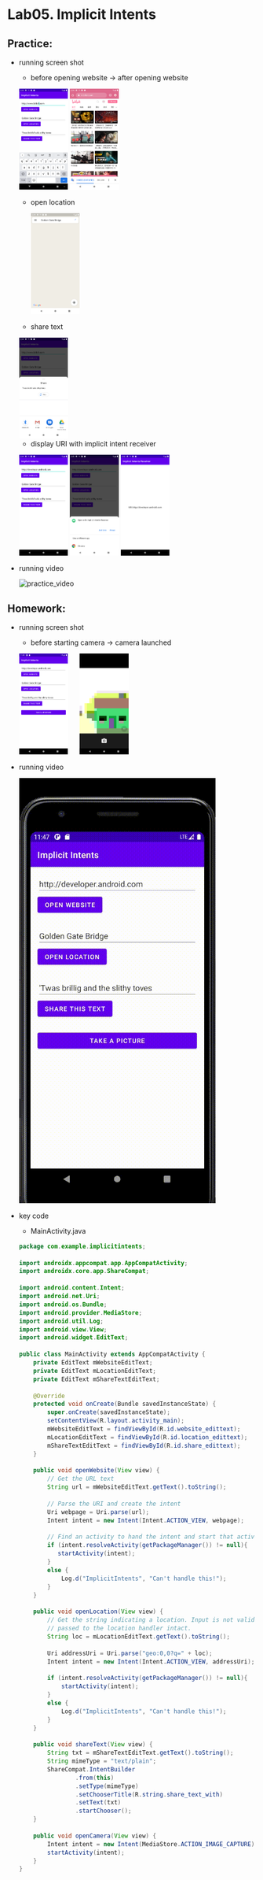 # Lab05. Implicit Intents

## Practice:

- running screen shot

  - before opening website -> after opening website
  
  <img src="./Practice/input_website.png" alt="practice_img1" style="zoom:20%;" />     <img src="./Practice/website.png" alt="practice_img2" style="zoom:20%;" />       
  
  - open location
  
    <img src="./Practice/google_map.png" alt="practice_img3" style="zoom:20%;" />
  
  - share text
  
  <img src="./Practice/share_text.png" alt="practice_img3" style="zoom:20%;" />
  
  - display URI with implicit intent receiver
  
  <img src="./Practice/input_uri.png" alt="practice_img3" style="zoom:20%;" />   <img src="./Practice/app_chooser.png" alt="practice_img3" style="zoom:20%;" />  <img src="./Practice/implicit_receiver.png" alt="practice_img3" style="zoom:20%;" />



- running video

  ![practice_video](./Practice/running.gif)



## Homework:

- running screen shot

  - before starting camera  ->  camera launched

  <img src="./Homework/camera_button.png" alt="homework_img1" style="zoom:20%;" />&nbsp;&nbsp; &nbsp; &nbsp;<img src="./Homework/using_camera.png" alt="homework_img2" style="zoom:20%;" />

  

- running video

  ![practice_video](./Homework/running.gif)



- key code

  - MainActivity.java

  ```java
  package com.example.implicitintents;
  
  import androidx.appcompat.app.AppCompatActivity;
  import androidx.core.app.ShareCompat;
  
  import android.content.Intent;
  import android.net.Uri;
  import android.os.Bundle;
  import android.provider.MediaStore;
  import android.util.Log;
  import android.view.View;
  import android.widget.EditText;
  
  public class MainActivity extends AppCompatActivity {
      private EditText mWebsiteEditText;
      private EditText mLocationEditText;
      private EditText mShareTextEditText;
  
      @Override
      protected void onCreate(Bundle savedInstanceState) {
          super.onCreate(savedInstanceState);
          setContentView(R.layout.activity_main);
          mWebsiteEditText = findViewById(R.id.website_edittext);
          mLocationEditText = findViewById(R.id.location_edittext);
          mShareTextEditText = findViewById(R.id.share_edittext);
      }
  
      public void openWebsite(View view) {
          // Get the URL text
          String url = mWebsiteEditText.getText().toString();
  
          // Parse the URI and create the intent
          Uri webpage = Uri.parse(url);
          Intent intent = new Intent(Intent.ACTION_VIEW, webpage);
  
          // Find an activity to hand the intent and start that activity
          if (intent.resolveActivity(getPackageManager()) != null){
             startActivity(intent);
          }
          else {
              Log.d("ImplicitIntents", "Can't handle this!");
          }
      }
  
      public void openLocation(View view) {
          // Get the string indicating a location. Input is not validated; it is
          // passed to the location handler intact.
          String loc = mLocationEditText.getText().toString();
  
          Uri addressUri = Uri.parse("geo:0,0?q=" + loc);
          Intent intent = new Intent(Intent.ACTION_VIEW, addressUri);
  
          if (intent.resolveActivity(getPackageManager()) != null){
              startActivity(intent);
          }
          else {
              Log.d("ImplicitIntents", "Can't handle this!");
          }
      }
  
      public void shareText(View view) {
          String txt = mShareTextEditText.getText().toString();
          String mimeType = "text/plain";
          ShareCompat.IntentBuilder
                  .from(this)
                  .setType(mimeType)
                  .setChooserTitle(R.string.share_text_with)
                  .setText(txt)
                  .startChooser();
      }
  
      public void openCamera(View view) {
          Intent intent = new Intent(MediaStore.ACTION_IMAGE_CAPTURE);
          startActivity(intent);
      }
  }
  ```

  

